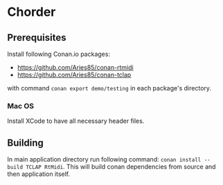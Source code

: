 # Chorder

## Prerequisites
Install following Conan.io packages:
- https://github.com/Aries85/conan-rtmidi
- https://github.com/Aries85/conan-tclap

with command `conan export demo/testing` in each package's directory.

### Mac OS
Install XCode to have all necessary header files.

## Building
In main application directory run following command: `conan install --build TCLAP RtMidi`. This will build conan dependencies from source and then application itself.
